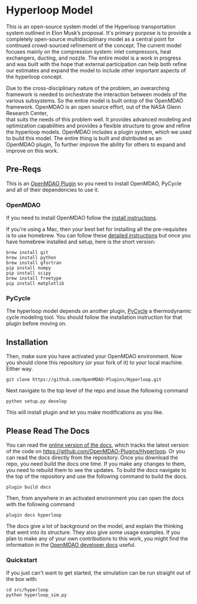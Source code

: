 # Hyperloop Model


This is an open-source system model of the Hyperloop transportation 
system outlined in Elon Musk’s proposal. It's primary 
purpose is to provide a completely open-source multidisciplinary model 
as a central point for continued crowd-sourced refinement of the concept. 
The current model focuses mainly on the compression system: inlet compressors, 
heat exchangers, ducting, and nozzle. The entire model is a work in progress 
and was built with the hope that external participation can help both 
refine our estimates and expand the model to include other important 
aspects of the hyperloop concept.

Due to the cross-disciplinary nature of the problem, an overarching framework is 
needed to orchestrate the interaction between models of the various subsystems. So 
the entire model is built ontop of the OpenMDAO framework. 
OpenMDAO is an open source effort, out of the NASA Glenn Research Center,  
that suits the needs of this problem well. It provides advanced modeling and optimization 
capabilities and provides a flexible structure to grow and refine the hyperloop models. 
OpenMDAO includes a plugin system, which we used to build this model. The entire thing is built 
and distributed as an OpenMDAO plugin, To further improve the ability for others to expand and improve on this work. 


## Pre-Reqs

This is an [OpenMDAO Plugin](http://openmdao.org/) so you need to install OpenMDAO, PyCycle and all of their dependencies to use it.

### OpenMDAO

If you need to install OpenMDAO follow the [install instructions](http://openmdao.org/docs/getting-started/index.html). 

If you're using a Mac, then your best bet for installing all the pre-requisites is to use 
homebrew. You can follow these [detailed instructions](http://www.lowindata.com/2013/installing-scientific-python-on-mac-os-x/)
but once you have homebrew installed and setup, here is the short version: 

```
brew install git
brew install python
brew install gfortran
pip install numpy
pip install scipy
brew install freetype
pip install matplotlib
```

### PyCycle
The hyperloop model depends on another plugin, [PyCycle](https://github.com/OpenMDAO-Plugins/pyCycle) a thermodynamic cycle modeling tool.
You should follow the installation instruction for that plugin before moving on.  


## Installation
Then, make sure you have activated your OpenMDAO environment. Now you should clone this 
repository (or your fork of it) to your local machine.  Either way. 

    git clone https://github.com/OpenMDAO-Plugins/Hyperloop.git

Next navigate to the top level of the repo and issue the following command 

    python setup.py develop

This will install plugin and let you make modifications as you like. 


## Please Read The Docs
You can read the [online version of the docs](http://openmdao-plugins.github.io/Hyperloop/), which tracks the latest version of the code
on https://github.com/OpenMDAO-Plugins/Hyperloop. 
Or you can read the docs directly from the repository. Once you download the repo, you 
need build the docs one time. If you make any changes to them, you need to rebuild them 
to see the updates. To build the docs navigate to the top of the repository 
and use the following command to build the docs. 
    
    plugin build docs

Then, from anywhere in an activated environment you can open the docs with the following command

    plugin docs hyperloop

The docs give a lot of background on the model, and explain the thinking that went into its 
structure. They also give some usage examples. If you plan to make any of your own contributions 
to this work, you might find the information in the [OpenMDAO developer docs](http://openmdao.org/docs/dev-guide/index.html) 
useful. 

### Quickstart
If you just can't want to get started, the simulation can be run straight out of the box with:

    cd src/hyperloop
    python hyperloop_sim.py






